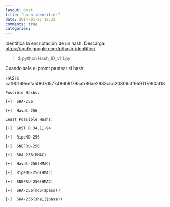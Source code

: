 ```yaml
---
layout: post
title: "hash-identifier"
date: 2014-01-27 18:33
comments: true
categories: 
---
```

Identifica la encriptación de un hash. Descarga: <https://code.google.com/p/hash-identifier/>

>$ python Hash_ID_v1.1.py

Cuando sale el promt pastear el hash:

HASH: caf90169eefa5f807d577486b9f795ab86ae2983c5c20806cff959117e90af18

	Possible Hashs:

	[+]  SHA-256

	[+]  Haval-256

	Least Possible Hashs:

	[+]  GOST R 34.11-94

	[+]  RipeMD-256

	[+]  SNEFRU-256

	[+]  SHA-256(HMAC)

	[+]  Haval-256(HMAC)

	[+]  RipeMD-256(HMAC)

	[+]  SNEFRU-256(HMAC)

	[+]  SHA-256(md5($pass))

	[+]  SHA-256(sha1($pass))

